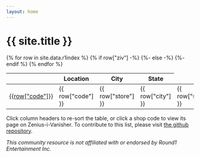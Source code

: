 ```yaml
---
layout: home
---
```


# {{ site.title }}

<table>
    <thead><tr>
        <th>   </th><th> Location </th><th> City </th><th> State </th>
    </tr></thead>
    {% for row in site.data.r1index %}
    <tr>
        {% if row["ziv"] -%}
        <td><a href="https://zenius-i-vanisher.com/v5.2/arcade.php?id={{ row["ziv"] }}#summary"> {{row["code"]}} </a></td>
        {%- else -%}
        <td> {{ row["code"] }} </td>
        {%- endif %}
        <td> {{ row["store"] }} </td>
        <td> {{ row["city"] }} </td>
        <td> {{ row["state"] }} </td>
    </tr>
    {% endfor %}
</table>

Click column headers to re-sort the table, or click a shop code to view its page on Zenius-i-Vanisher.
To contribute to this list, please visit [the github repository](https://github.com/edm64/round1-location-index).

*This community resource is not affiliated with or endorsed by Round1 Entertainment Inc.*
